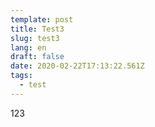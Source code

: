 ```yaml
---
template: post
title: Test3
slug: test3
lang: en
draft: false
date: 2020-02-22T17:13:22.561Z
tags:
  - test
---
```

123

